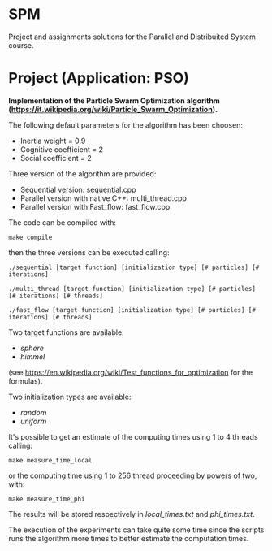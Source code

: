 # SPM
Project and assignments solutions for the Parallel and Distribuited System course.

# Project (Application: PSO)
**Implementation of the Particle Swarm Optimization algorithm (https://it.wikipedia.org/wiki/Particle_Swarm_Optimization).**

The following default parameters for the algorithm has been choosen:
+ Inertia weight = 0.9
+ Cognitive coefficient = 2
+ Social coefficient = 2

Three version of the algorithm are provided:
+ Sequential version: sequential.cpp
+ Parallel version with native C++: multi_thread.cpp
+ Parallel version with Fast_flow: fast_flow.cpp

The code can be compiled with:
```
make compile
```
then the three versions can be executed calling:
```
./sequential [target function] [initialization type] [# particles] [# iterations]
```
```
./multi_thread [target function] [initialization type] [# particles] [# iterations] [# threads]
```
```
./fast_flow [target function] [initialization type] [# particles] [# iterations] [# threads]
```
Two target functions are available:
+ *sphere*
+ *himmel*

(see https://en.wikipedia.org/wiki/Test_functions_for_optimization for the formulas).

Two initialization types are available:
+ *random*
+ *uniform*

It's possible to get an estimate of the computing times using 1 to 4 threads calling:
```
make measure_time_local
```
or the computing time using 1 to 256 thread proceeding by powers of two, with:
```
make measure_time_phi
```
The results will be stored respectively in *local_times.txt* and *phi_times.txt*.

The execution of the experiments can take quite some time since the scripts runs the algorithm more times to better estimate the computation times.
